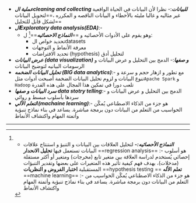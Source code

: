 
- ***عملية الcleaning and collecting للبيانات***:-
   نظرا لأن البيانات في الحياة الواقعية غير مثاليه و غالبا مليئه بالأخطاء و البيانات الناقصه و المكرره ،==لتحويل البيانات لشكل قابل للتحليل==
- ***الExploratory data analysis(EDA)***:-
	- وهو يقوم على الأدوات الأحصائيه و ==***النماذج الاحصائيه***==[^1] ل:
		- تحديد خواص الdatasets 
		- معرفة الأنماط و التوجهات
		- تحديد الافتراضات (hypothesis) لتحليل أدق
- ***عرض البيانات (data visualization) و صفها***:- 
  الدمج بين التحليل و عرض البيانات و الرسومات البيانيه لتوضيح البيانات 
- ***تحليل البيانات الضخمه (BIG data analytics)***:-
   مع تطور و ازهار حجم و سرعة و تنوع البيانات و لزوم تحليل البيانات الضخمة أصبحت أدوات 
   مثل`Apache Spark` و `Hadoop` تلعب دورا في تمكين هذا المجال على هذه القدرة
-  ***سرد البيانات و صفها data stotry telling***:-
   الدمج بين التحليل و عرض البيانات و سردها بأسلوب مبسط و روائي
- ا***لتعلم الآلي(machaine learning)***:-
  هو جزء من الذكاء الاصطناعي يُمكّن الحواسيب من التعلم من البيانات دون برمجة مباشرة. يساعد في بناء نماذج تنبؤية وأتمتة المهام واكتشاف الأنماط


---

[^1]: - ***النماذج الأحصائيه:-*** لتحليل العلاقات بين البيانات و التنبؤ و استنتاج علاقات البيانات
    تستعمل فيها 
    **تحليل الانحدار** ==regression analysis== :-
	  هو أسلوب إحصائي يُستخدم لدراسة العلاقة بين متغير تابع (مخرجات) ومتغير أو أكثر مستقلة (مدخلات)، بهدف فهم كيفية تأثير هذه المتغيرات على بعضها وتقدير التنبؤات المستقبلية
	**اختبار الفروض و النظريات** ==hypothesis testing ==
	**تعلم الأله** ==machine learning== :- 
	  هو جزء من الذكاء الاصطناعي يُمكّن الحواسيب من التعلم من البيانات دون برمجة مباشرة. يساعد في بناء نماذج تنبؤية وأتمتة المهام واكتشاف الأنماط
